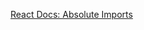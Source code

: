 [React Docs: Absolute Imports](https://create-react-app.dev/docs/importing-a-component/#absolute-imports)